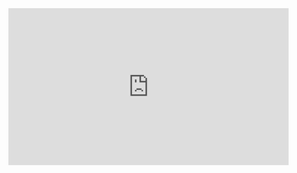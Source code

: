<iframe width="560" height="315" src="https://www.youtube.com/embed/uCZrm5_ROgA" title="YouTube video player" frameborder="0" allow="accelerometer; autoplay; clipboard-write; encrypted-media; gyroscope; picture-in-picture" allowfullscreen></iframe>
